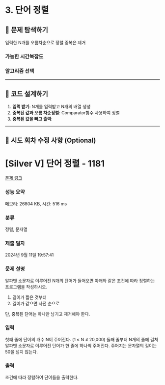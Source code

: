 # 3. 단어 정렬 

## 📌 문제 탐색하기
 입력한 N개를 오름차순으로 정렬 
 중복은 제거 


### 가능한 시간복잡도

### 알고리즘 선택

---

## 📌 코드 설계하기

1. **입력 받기**: N개를 입력받고 N개의 배열 생성 
2. **중복된 값과 오름 차순정렬**: Comparator함수 사용하여 정렬
3. **중복된 값을 빼고 출력**: 

---

## 📌 시도 회차 수정 사항 (Optional)


# [Silver V] 단어 정렬 - 1181 

[문제 링크](https://www.acmicpc.net/problem/1181) 

### 성능 요약

메모리: 26804 KB, 시간: 516 ms

### 분류

정렬, 문자열

### 제출 일자

2024년 9월 11일 19:57:41

### 문제 설명

<p>알파벳 소문자로 이루어진 N개의 단어가 들어오면 아래와 같은 조건에 따라 정렬하는 프로그램을 작성하시오.</p>

<ol>
	<li>길이가 짧은 것부터</li>
	<li>길이가 같으면 사전 순으로</li>
</ol>

<p>단, 중복된 단어는 하나만 남기고 제거해야 한다.</p>

### 입력 

 <p>첫째 줄에 단어의 개수 N이 주어진다. (1 ≤ N ≤ 20,000) 둘째 줄부터 N개의 줄에 걸쳐 알파벳 소문자로 이루어진 단어가 한 줄에 하나씩 주어진다. 주어지는 문자열의 길이는 50을 넘지 않는다.</p>

### 출력 

 <p>조건에 따라 정렬하여 단어들을 출력한다.</p>

